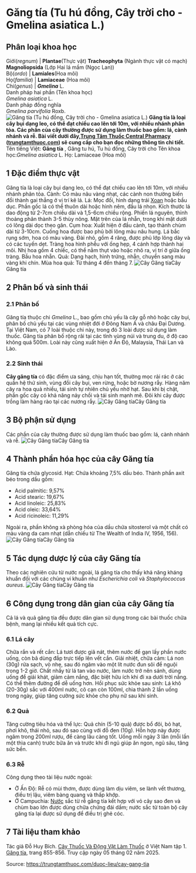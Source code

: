 # Găng tía (Tu hú đồng, Cây trời cho - Gmelina asiatica L.)

Phân loại khoa học  
---  
Giới(_regnum_) |  **Plantae**(Thực vật) **Tracheophyta** (Ngành thực vật có mạch) **Magnoliopsida** (Lớp Hai lá mầm (Ngọc Lan))  
Bộ(_ordo_) | **Lamiales**(Hoa môi)  
Họ(_familia_) | **Lamiaceae** (Hoa môi)  
Chi(_genus_) | _**Gmelina**_ L.  
Danh pháp hai phần (Tên khoa học)  
_Gmelina asiatica_ L.  
Danh pháp đồng nghĩa  
_Gmelina parvifolia_ Roxb.  
![Găng tía \(Tu hú đồng, Cây trời cho - Gmelina asiatica L.\)](https://trungtamthuoc.com/images/others/gang-tia-1-7205.jpg)
**Găng tía là loại cây bụi dạng leo, có thể đạt chiều cao lên tới 10m, với nhiều nhánh phân tỏa. Các phần của cây thường được sử dụng làm thuốc bao gồm: lá, cành nhánh và rễ. Bài viết dưới đây,[Trung Tâm Thuốc Central Pharmacy](https://trungtamthuoc.com/ "Trung Tâm Thuốc Central Pharmacy") ([trungtamthuoc.com](https://trungtamthuoc.com/ "trungtamthuoc.com")) sẽ cung cấp cho bạn đọc những thông tin chi tiết.**
Tên tiếng Việt: **Găng tía** , Găng tu hú, Tu hú đồng, Cây trời cho
Tên khoa học:_Gmelina asiatica_ L.
Họ: Lamiaceae (Hoa môi)
##  1 Đặc điểm thực vật
Găng tía là loại cây bụi dạng leo, có thể đạt chiều cao lên tới 10m, với nhiều nhánh phân tỏa.
Cành: Có màu nâu vàng nhạt, các cành non thường biến đổi thành gai thẳng ở vị trí kẽ lá.
Lá: Mọc đối, hình dạng trái [Xoan](https://trungtamthuoc.com/duoc-lieu/cay-xoan "Xoan") hoặc bầu dục. Phần gốc lá có thể thuôn dài hoặc hình nêm, đầu lá nhọn. Kích thước lá dao động từ 2-7cm chiều dài và 1,5-6cm chiều rộng. Phiến lá nguyên, thỉnh thoảng phân thành 3-5 thùy nông. Mặt trên của lá nhẵn, trong khi mặt dưới có lông dài dọc theo gân.
Cụm hoa: Xuất hiện ở đầu cành, tạo thành chùm dài từ 3-10cm. Cuống hoa được bao phủ bởi lông màu nâu hung. Lá bắc rụng sớm, hoa có màu vàng. Đài nhỏ, gồm 4 răng, được phủ lớp lông dày và có các tuyến dẹt. Tràng hoa hình phễu với ống hẹp, 4 cánh hợp thành hai môi. Nhị hoa gồm 4 chiếc, có thể nằm thụt vào hoặc nhô ra, vị trí ở giữa ống tràng. Bầu hoa nhẵn.
Quả: Dạng hạch, hình trứng, nhẵn, chuyển sang màu vàng khi chín.
Mùa hoa quả: Từ tháng 4 đến tháng 7.
![Cây Găng tía](https://trungtamthuoc.com/images/item/gang-tia-2.jpg)Cây Găng tía
##  2 Phân bố và sinh thái
### 2.1 Phân bố
Găng tía thuộc chi _Gmelina_ L., bao gồm chủ yếu là cây gỗ nhỏ hoặc cây bụi, phân bố chủ yếu tại các vùng nhiệt đới ở Đông Nam Á và châu Đại Dương.
Tại Việt Nam, có 7 loài thuộc chi này, trong đó 3 loài được sử dụng làm thuốc. Găng tía phân bố rộng rãi tại các tỉnh vùng núi và trung du, ở độ cao không quá 500m. Loài này cũng xuất hiện ở Ấn Độ, Malaysia, Thái Lan và Lào.
### 2.2 Sinh thái
**Cây găng tía** có đặc điểm ưa sáng, chịu hạn tốt, thường mọc rải rác ở các quần hệ thứ sinh, vùng đồi cây bụi, ven rừng, hoặc bờ nương rẫy. Hàng năm cây ra hoa quả nhiều, tái sinh tự nhiên chủ yếu nhờ hạt. Sau khi bị chặt, phần gốc cây có khả năng nảy chồi và tái sinh mạnh mẽ. Đôi khi cây được trồng làm hàng rào tại các nương rẫy.
![Cây Găng tía](https://trungtamthuoc.com/images/item/gang-tia-3.jpg)Cây Găng tía
##  3 Bộ phận sử dụng
Các phần của cây thường được sử dụng làm thuốc bao gồm: lá, cành nhánh và rễ.
![Cây Găng tía](https://trungtamthuoc.com/images/item/gang-tia-4.jpg)Cây Găng tía
##  4 Thành phần hóa học của cây Găng tía
Găng tía chứa glycosid.
Hạt: Chứa khoảng 7,5% dầu béo. Thành phần axit béo trong dầu gồm:
  * Acid palmitic: 9,57%
  * Acid stearic: 19,67%
  * Acid linoleic: 25,83%
  * Acid oleic: 33,64%
  * Acid ricinoleic: 11,29%


Ngoài ra, phần không xà phòng hóa của dầu chứa sitosterol và một chất có màu vàng da cam nhạt (dẫn chiếu từ The Wealth of India IV, 1956, 156).
![Cây Găng tía](https://trungtamthuoc.com/images/item/gang-tia-6.jpg)Cây Găng tía
##  5 Tác dụng dược lý của cây Găng tía
Theo các nghiên cứu từ nước ngoài, lá găng tía cho thấy khả năng kháng khuẩn đối với các chủng vi khuẩn như _Escherichia coli_ và _Staphylococcus aureus_.
![Cây Găng tía](https://trungtamthuoc.com/images/item/gang-tia-5.jpg)Cây Găng tía
##  6 Công dụng trong dân gian của cây Găng tía
Cả lá và quả găng tía đều được dân gian sử dụng trong các bài thuốc chữa bệnh, mang lại nhiều kết quả tích cực.
### 6.1 Lá cây
Chữa rắn và rết cắn: Lá tươi được giã nát, thêm nước để gạn lấy phần nước uống, còn bã dùng đắp trực tiếp lên vết cắn.
Giải nhiệt, chữa cảm: Lá non (30g) rửa sạch, vò nhẹ, sau đó ngâm vào một lít nước đun sôi để nguội trong 1-2 giờ. Chất nhầy từ lá tan vào nước, làm nước trở nên sánh, dùng uống để giải khát, giảm cảm nắng, đặc biệt hữu ích khi đi xa dưới trời nắng. Có thể thêm đường để dễ uống hơn.
Hồi phục sức khỏe sau sinh: Lá khô (20-30g) sắc với 400ml nước, cô cạn còn 100ml, chia thành 2 lần uống trong ngày, giúp tăng cường sức khỏe cho phụ nữ sau khi sinh.
### 6.2 Quả 
Tăng cường tiêu hóa và thể lực: Quả chín (5-10 quả) được bổ đôi, bỏ hạt, phơi khô, thái nhỏ, sau đó sao cùng với đỗ đen (10g). Hỗn hợp này được ngâm trong 200ml rượu, để càng lâu càng tốt. Uống mỗi ngày 3 lần (mỗi lần một thìa canh) trước bữa ăn và trước khi đi ngủ giúp ăn ngon, ngủ sâu, tăng sức bền.
### 6.3 Rễ 
Công dụng theo tài liệu nước ngoài:
  * Ở Ấn Độ: Rễ có mùi thơm, được dùng làm dịu viêm, se lành vết thương, điều trị lậu, viêm bàng quang và thấp khớp.
  * Ở Campuchia: [Nước](https://trungtamthuoc.com/hoat-chat/nuoc "Nước") sắc từ rễ găng tía kết hợp với vỏ cây sao đen và chùm bao lớn được dùng chữa chứng đái dầm; nước sắc từ toàn bộ cây găng tía lại được sử dụng để điều trị ghẻ cóc.


##  7 Tài liệu tham khảo
Tác giả Đỗ Huy Bích. [Cây Thuốc Và Động Vật Làm Thuốc](https://trungtamthuoc.com/bai-viet/doc-online-va-tai-mien-phi-pdf-sach-cay-thuoc-va-dong-vat-lam-thuoc-o-viet-nam "Cây Thuốc Và Động Vật Làm Thuốc") ở Việt Nam tập 1. [Găng tía](https://trungtamthuoc.com/upload/pdf/cay-thuoc-va-dong-vat-lam-thuoc-tap-1-trungtamthuoc.com.pdf), trang 855-856. Truy cập ngày 05 tháng 02 năm 2025.


Source: https://trungtamthuoc.com/duoc-lieu/cay-gang-tia